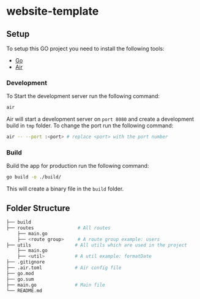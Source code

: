# website-template

## Setup

To setup this GO project you need to install the following tools:

-   [Go](https://golang.org/dl/)
-   [Air](https://github.com/cosmtrek/air)

### Development

To Start the development server run the following command:

```bash
air
```

Air will start a development server on `port 8080` and create a development build in `tmp` folder.
To change the port run the following command:

```bash
air -- --port :<port> # replace <port> with the port number
```

### Build

Build the app for production run the following command:

```bash
go build -o ./build/
```

This will create a binary file in the `build` folder.

## Folder Structure

```bash
├── build
├── routes                # All routes
    ├── main.go
    ├── <route group>     # A route group example: users
├── utils                # All utils which are used in the project
    ├── main.go
    ├── <util>           # A util example: formatDate
├── .gitignore
├── .air.toml            # Air config file
├── go.mod
├── go.sum
├── main.go              # Main file
└── README.md
```
